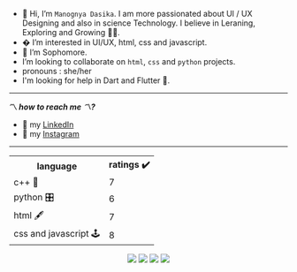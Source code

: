 - 👋 Hi, I’m `Manognya Dasika`. I am more passionated about UI / UX Designing and also in science Technology. I believe in Leraning, Exploring and Growing 💯💯.  
- � I’m interested in UI/UX, html, css and javascript.
- 🌱 I’m Sophomore.
- I’m looking to collaborate on `html`, `css` and `python` projects.
- pronouns : she/her
- I'm looking for help in Dart and Flutter 👀.
_______________________________________________________________________________________
**〽️ _how to reach me 〽️?_** 
* 🌺 my [LinkedIn]( https://www.linkedin.com/in/manognya-dasika-89396b1b7) 
* 🌺 my [Instagram]( https://www.instagram.com/manognya_26/)
________________________________________________________________________________________
<p align="center">
<table>
  <tr>
    <th>language</th>
    <th>ratings ✔️</th> 
  </tr>
  <tr>
    <td>c++ 📔</td>
    <td>7</td>
  </tr>
  <tr>
    <td>python 🎛️</td>
    <td>6</td>
  </tr>
  <tr>
    <td>html 🖋️</td>
    <td>7</td>
  </tr>
  <tr>
    <td>css and javascript 🕹️</td>
    <td>8</td>
  </tr>
  <tr>
  
</table>
 </p>
<p align="center">
<a href="https://github.com/prathimacode-hub"><img src="https://img.shields.io/badge/PRs-welcome-brightgreen.svg?style=flat&logo=github"></a> 
<a href="https://github.com/prathimacode-hub"><img src="https://img.shields.io/badge/Open%20Source-%F0%9F%A4%8D-Green"></a> 
<a href="https://github.com/prathimacode-hub"><img src="https://img.shields.io/static/v1.svg?label=Contributions&message=Welcome&color=0059b3&style=flat-square"></a>
<a href="https://www.python.org/"><img src="https://img.shields.io/badge/Made%20with-love-1f425f.svg"></a>
  </p>
  
<!---
manognyaa/manognyaa is a ✨ special ✨ repository because its `README.md` (this file) appears on your GitHub profile.
You can click the Preview link to take a look at your changes.
--->
